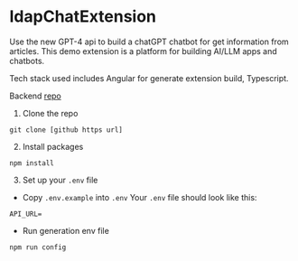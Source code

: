 # IdapChatExtension

Use the new GPT-4 api to build a chatGPT chatbot for get information from articles. This demo extension is a platform for building AI/LLM apps and chatbots.

Tech stack used includes Angular for generate extension build, Typescript.

Backend [repo](https://github.com/zahidkhawaja/langchain-chat-nextjs)


1. Clone the repo

```
git clone [github https url]
```

2. Install packages

```
npm install
```

3. Set up your `.env` file

- Copy `.env.example` into `.env`
  Your `.env` file should look like this:

```
API_URL=
```
- Run generation env file
```
npm run config
```
